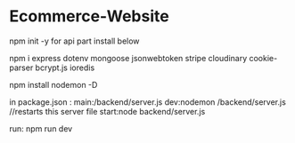 ﻿# Ecommerce-Website
npm init -y
for api part install below

npm i express dotenv mongoose jsonwebtoken stripe cloudinary cookie-parser bcrypt.js ioredis

npm install nodemon -D

in package.json :
main:/backend/server.js
dev:nodemon /backend/server.js   //restarts this server file
start:node backend/server.js


run:
npm run dev
